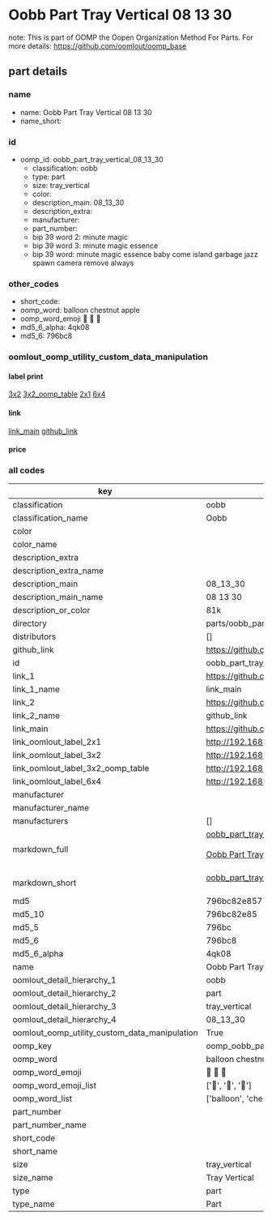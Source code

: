 # Oobb Part Tray Vertical 08 13 30  

note: This is part of OOMP the Oopen Organization Method For Parts. For more details: https://github.com/oomlout/oomp_base

##  part details





### name
* name: Oobb Part Tray Vertical 08 13 30
* name_short: 
### id
* oomp_id: oobb_part_tray_vertical_08_13_30
  * classification: oobb
  * type: part
  * size: tray_vertical
  * color: 
  * description_main: 08_13_30
  * description_extra: 
  * manufacturer: 
  * part_number: 
  * bip 39 word 2: minute magic
  * bip 39 word 3: minute magic essence
  * bip 39 word: minute magic essence baby come island garbage jazz spawn camera remove always

### other_codes
* short_code: 
* oomp_word: balloon chestnut apple
* oomp_word_emoji :balloon: :chestnut: :apple:
* md5_6_alpha: 4qk08
* md5_6: 796bc8






### oomlout_oomp_utility_custom_data_manipulation
#### label print
[3x2](http://192.168.1.245:1112/?label=oomp%204qk08)
[3x2_oomp_table](http://192.168.1.107:1112/?label=oomp%204qk08)
[2x1](http://192.168.1.242:1112/?label=oomp%204qk08)
[6x4](http://192.168.1.55:1112/?label=oomp%204qk08)    

#### link

[link_main](https://github.com/oomlout/oomlout_oomp_current_version_messy/tree/main/parts/oobb_part_tray_vertical_08_13_30) [github_link](https://github.com/oomlout/oomlout_oomp_part_src/tree/main/parts/oobb_part_tray_vertical_08_13_30)                             

#### price







### all codes 
| key | value |  
| --- | --- |  
| classification | oobb |  
| classification_name | Oobb |  
| color |  |  
| color_name |  |  
| description_extra |  |  
| description_extra_name |  |  
| description_main | 08_13_30 |  
| description_main_name | 08 13 30 |  
| description_or_color | 81k |  
| directory | parts/oobb_part_tray_vertical_08_13_30 |  
| distributors | [] |  
| github_link | https://github.com/oomlout/oomlout_oomp_part_src/tree/main/parts/oobb_part_tray_vertical_08_13_30 |  
| id | oobb_part_tray_vertical_08_13_30 |  
| link_1 | https://github.com/oomlout/oomlout_oomp_current_version_messy/tree/main/parts/oobb_part_tray_vertical_08_13_30 |  
| link_1_name | link_main |  
| link_2 | https://github.com/oomlout/oomlout_oomp_part_src/tree/main/parts/oobb_part_tray_vertical_08_13_30 |  
| link_2_name | github_link |  
| link_main | https://github.com/oomlout/oomlout_oomp_current_version_messy/tree/main/parts/oobb_part_tray_vertical_08_13_30 |  
| link_oomlout_label_2x1 | http://192.168.1.242:1112/?label=oomp%204qk08 |  
| link_oomlout_label_3x2 | http://192.168.1.245:1112/?label=oomp%204qk08 |  
| link_oomlout_label_3x2_oomp_table | http://192.168.1.107:1112/?label=oomp%204qk08 |  
| link_oomlout_label_6x4 | http://192.168.1.55:1112/?label=oomp%204qk08 |  
| manufacturer |  |  
| manufacturer_name |  |  
| manufacturers | [] |  
| markdown_full | [oobb_part_tray_vertical_08_13_30](https://github.com/oomlout/oomlout_oomp_current_version_messy/tree/main/parts/oobb_part_tray_vertical_08_13_30)<br>[](https://github.com/oomlout/oomlout_oomp_current_version_messy/tree/main/parts/oobb_part_tray_vertical_08_13_30)<br>[Oobb Part Tray Vertical 08 13 30](https://github.com/oomlout/oomlout_oomp_current_version_messy/tree/main/parts/oobb_part_tray_vertical_08_13_30)<br><br> |  
| markdown_short | [oobb_part_tray_vertical_08_13_30](https://github.com/oomlout/oomlout_oomp_current_version_messy/tree/main/parts/oobb_part_tray_vertical_08_13_30)<br><br> |  
| md5 | 796bc82e85776bf1d99701109aa1746a |  
| md5_10 | 796bc82e85 |  
| md5_5 | 796bc |  
| md5_6 | 796bc8 |  
| md5_6_alpha | 4qk08 |  
| name | Oobb Part Tray Vertical 08 13 30 |  
| oomlout_detail_hierarchy_1 | oobb |  
| oomlout_detail_hierarchy_2 | part |  
| oomlout_detail_hierarchy_3 | tray_vertical |  
| oomlout_detail_hierarchy_4 | 08_13_30 |  
| oomlout_oomp_utility_custom_data_manipulation | True |  
| oomp_key | oomp_oobb_part_tray_vertical_08_13_30 |  
| oomp_word | balloon chestnut apple |  
| oomp_word_emoji | :balloon: :chestnut: :apple: |  
| oomp_word_emoji_list | [':balloon:', ':chestnut:', ':apple:'] |  
| oomp_word_list | ['balloon', 'chestnut', 'apple'] |  
| part_number |  |  
| part_number_name |  |  
| short_code |  |  
| short_name |  |  
| size | tray_vertical |  
| size_name | Tray Vertical |  
| type | part |  
| type_name | Part |  
